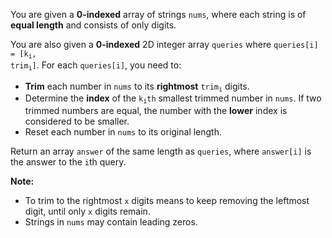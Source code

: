You are given a **0-indexed** array of strings `nums`, where each string is of **equal length** and consists of only digits.

You are also given a **0-indexed** 2D integer array `queries` where <code>queries[i] = [k<sub>i</sub>, trim<sub>i</sub>]</code>. For each `queries[i]`, you need to:

- **Trim** each number in `nums` to its **rightmost** <code>trim<sub>i</sub></code> digits.
- Determine the **index** of the <code>k<sub>i</sub>th</code> smallest trimmed number in `nums`. If two trimmed numbers are equal, the number with the **lower** index is considered to be smaller.
- Reset each number in `nums` to its original length.

Return an array `answer` of the same length as `queries`, where `answer[i]` is the answer to the `i`th query.

**Note:**

- To trim to the rightmost `x` digits means to keep removing the leftmost digit, until only `x` digits remain.
- Strings in `nums` may contain leading zeros.